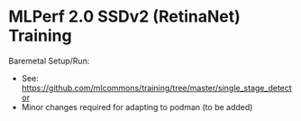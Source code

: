 # MLPerf 2.0 SSDv2 (RetinaNet) Training

Baremetal Setup/Run:
 - See: https://github.com/mlcommons/training/tree/master/single_stage_detector
 - Minor changes required for adapting to podman (to be added)
